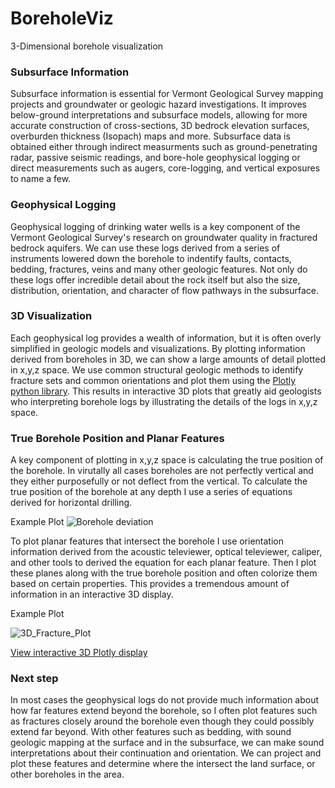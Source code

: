 # BoreholeViz
3-Dimensional borehole visualization

### Subsurface Information
Subsurface information is essential for Vermont Geological Survey mapping projects and groundwater or geologic hazard investigations. It improves below-ground interpretations and subsurface models, allowing for more accurate construction of cross-sections, 3D bedrock elevation surfaces, overburden thickness (Isopach) maps and more. Subsurface data is obtained either through indirect measurments such as ground-penetrating radar, passive seismic readings, and bore-hole geophysical logging or direct measurements such as augers, core-logging, and vertical exposures to name a few.

### Geophysical Logging
Geophysical logging of drinking water wells is a key component of the Vermont Geological Survey's research on groundwater quality in fractured bedrock aquifers. We can use these logs derived from a series of instruments lowered down the borehole to indentify faults, contacts, bedding, fractures, veins and many other geologic features. Not only do these logs offer incredible detail about the rock itself but also the size, distribution, orientation, and character of flow pathways in the subsurface.

### 3D Visualization
Each geophysical log provides a wealth of information, but it is often overly simplified in geologic models and visualizations. By plotting information derived from boreholes in 3D, we can show a large amounts of detail plotted in x,y,z space. We use common structural geologic methods to identify fracture sets and common orientations and plot them using the [Plotly python library](https://plot.ly/python/). This results in interactive 3D plots that greatly aid geologists who interpreting borehole logs by illustrating the details of the logs in x,y,z space. 

### True Borehole Position and Planar Features
A key component of plotting in x,y,z space is calculating the true position of the borehole. In virutally all cases boreholes are not perfectly vertical and they either purposefully or not deflect from the vertical. To calculate the true position of the borehole at any depth I use a series of equations derived for horizontal drilling.

Example Plot
![Borehole deviation](../master/BoreholeTilt_37STL.jpg)

To plot planar features that intersect the borehole I use orientation information derived from the acoustic televiewer, optical televiewer, caliper, and other tools to derived the equation for each planar feature. Then I plot these planes along with the true borehole position and often colorize them based on certain properties. This provides a tremendous amount of information in an interactive 3D display. 

Example Plot

![3D_Fracture_Plot](../master/Fracture_3D_well.png)

[View interactive 3D Plotly display](https://nbviewer.jupyter.org/github/CDowey/BoreholeViz/blob/master/BenningtonWells/Borehole_26STL_WellFract.ipynb)

### Next step
In most cases the geophysical logs do not provide much information about how far features extend beyond the borehole, so I often plot features such as fractures closely around the borehole even though they could possibly extend far beyond. With other features such as bedding, with sound geologic mapping at the surface and in the subsurface, we can make sound interpretations about their continuation and orientation. We can project and plot these features and determine where the intersect the land surface, or other boreholes in the area.
